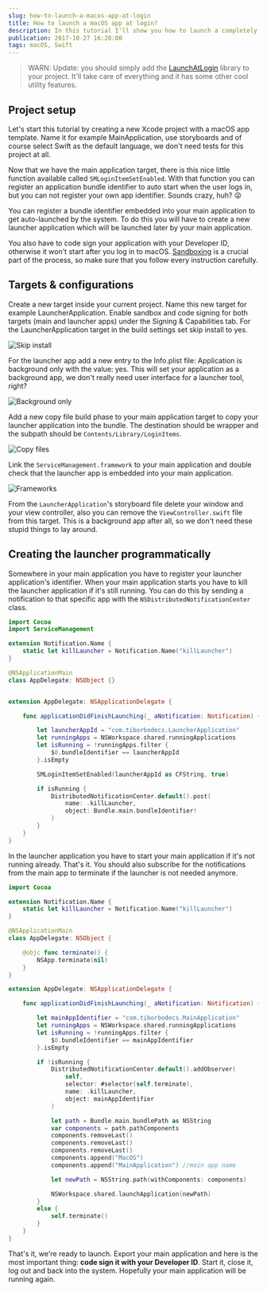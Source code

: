 ```yaml
---
slug: how-to-launch-a-macos-app-at-login
title: How to launch a macOS app at login?
description: In this tutorial I'll show you how to launch a completely sandboxed macOS application on system startup written in Swift.
publication: 2017-10-27 16:20:00
tags: macOS, Swift
---
```


> WARN: Update: you should simply add the [LaunchAtLogin](https://github.com/sindresorhus/LaunchAtLogin) library to your project. It'll take care of everything and it has some other cool utility features. 

## Project setup

Let's start this tutorial by creating a new Xcode project with a macOS app template. Name it for example MainApplication, use storyboards and of course select Swift as the default language, we don't need tests for this project at all.

Now that we have the main application target, there is this nice little function available called `SMLoginItemSetEnabled`. With that function you can register an application bundle identifier to auto start when the user logs in, but you can not register your own app identifier. Sounds crazy, huh? 😜

You can register a bundle identifier embedded into your main application to get auto-launched by the system. To do this you will have to create a new launcher application which will be launched later by your main application.

You also have to code sign your application with your Developer ID, otherwise it won't start after you log in to macOS. [Sandboxing](http://blog.timschroeder.net/2012/07/03/the-launch-at-login-sandbox-project/) is a crucial part of the process, so make sure that you follow every instruction carefully.

## Targets & configurations

Create a new target inside your current project. Name this new target for example LauncherApplication. Enable sandbox and code signing for both targets (main and launcher apps) under the Signing & Capabilities tab. For the LauncherApplication target in the build settings set skip install to yes.

![Skip install](skip-install.png)

For the launcher app add a new entry to the Info.plist file: Application is background only with the value: yes. This will set your application as a background app, we don't really need user interface for a launcher tool, right?

![Background only](background-only.png)

Add a new copy file build phase to your main application target to copy your launcher application into the bundle. The destination should be wrapper and the subpath should be `Contents/Library/LoginItems`.

![Copy files](copy-files.png)

Link the `ServiceManagement.framework` to your main application and double check that the launcher app is embedded into your main application.

![Frameworks](frameworks.png)

From the `LauncherApplication`'s storyboard file delete your window and your view controller, also you can remove the `ViewController.swift` file from this target. This is a background app after all, so we don't need these stupid things to lay around.

## Creating the launcher programmatically

Somewhere in your main application you have to register your launcher application's identifier. When your main application starts you have to kill the launcher application if it's still running. You can do this by sending a notification to that specific app with the `NSDistributedNotificationCenter` class.

```swift
import Cocoa
import ServiceManagement

extension Notification.Name {
    static let killLauncher = Notification.Name("killLauncher")
}

@NSApplicationMain
class AppDelegate: NSObject {}


extension AppDelegate: NSApplicationDelegate {

    func applicationDidFinishLaunching(_ aNotification: Notification) {

        let launcherAppId = "com.tiborbodecs.LauncherApplication"
        let runningApps = NSWorkspace.shared.runningApplications
        let isRunning = !runningApps.filter { 
            $0.bundleIdentifier == launcherAppId 
        }.isEmpty

        SMLoginItemSetEnabled(launcherAppId as CFString, true)

        if isRunning {
            DistributedNotificationCenter.default().post(
                name: .killLauncher, 
                object: Bundle.main.bundleIdentifier!
            )
        }
    }
}
```

In the launcher application you have to start your main application if it's not running already. That's it. You should also subscribe for the notifications from the main app to terminate if the launcher is not needed anymore.

```swift
import Cocoa

extension Notification.Name {
    static let killLauncher = Notification.Name("killLauncher")
}

@NSApplicationMain
class AppDelegate: NSObject {

    @objc func terminate() {
        NSApp.terminate(nil)
    }
}

extension AppDelegate: NSApplicationDelegate {

    func applicationDidFinishLaunching(_ aNotification: Notification) {

        let mainAppIdentifier = "com.tiborbodecs.MainApplication"
        let runningApps = NSWorkspace.shared.runningApplications
        let isRunning = !runningApps.filter { 
            $0.bundleIdentifier == mainAppIdentifier 
        }.isEmpty

        if !isRunning {
            DistributedNotificationCenter.default().addObserver(
                self, 
                selector: #selector(self.terminate), 
                name: .killLauncher, 
                object: mainAppIdentifier
            )

            let path = Bundle.main.bundlePath as NSString
            var components = path.pathComponents
            components.removeLast()
            components.removeLast()
            components.removeLast()
            components.append("MacOS")
            components.append("MainApplication") //main app name

            let newPath = NSString.path(withComponents: components)

            NSWorkspace.shared.launchApplication(newPath)
        }
        else {
            self.terminate()
        }
    }
}
```

That's it, we're ready to launch. Export your main application and here is the most important thing: **code sign it with your Developer ID**. Start it, close it, log out and back into the system. Hopefully your main application will be running again.
